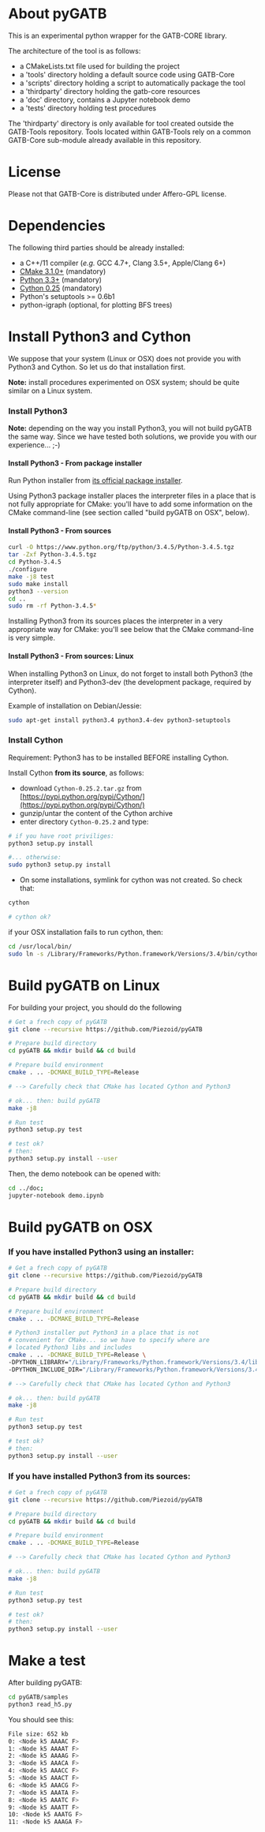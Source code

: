 # About pyGATB

This is an experimental python wrapper for the GATB-CORE library.

The architecture of the tool is as follows:

* a CMakeLists.txt file used for building the project
* a 'tools' directory holding a default source code using GATB-Core
* a 'scripts' directory holding a script to automatically package the tool
* a 'thirdparty' directory holding the gatb-core resources
* a 'doc' directory, contains a Jupyter notebook demo
* a 'tests' directory holding test procedures
    
The 'thirdparty' directory is only available for tool created outside the GATB-Tools repository.
Tools located within GATB-Tools rely on a common GATB-Core sub-module already available in this repository.

# License

Please not that GATB-Core is distributed under Affero-GPL license.

# Dependencies

The following third parties should be already installed:

* a C++/11 compiler (*e.g.* GCC 4.7+, Clang 3.5+, Apple/Clang 6+)
* [CMake 3.1.0+](http://cmake.org/download) (mandatory)
* [Python 3.3+](https://www.python.org/ftp/python/3.4.5/Python-3.4.5.tgz) (mandatory)
* [Cython 0.25](https://pypi.python.org/pypi/Cython/) (mandatory)
* Python's setuptools >= 0.6b1
* python-igraph (optional, for plotting BFS trees)

# Install Python3 and Cython

We suppose that your system (Linux or OSX) does not provide you with Python3 and Cython. So let us do that installation first.

**Note:** install procedures experimented on OSX system; should be quite similar on a Linux system.

### Install Python3

**Note:** depending on the way you install Python3, you will not build pyGATB the same way. Since we have tested both solutions, we provide you with our experience... ;-)

#### Install Python3 - From package installer 

Run Python installer from [its official package installer](https://www.python.org/ftp/python/3.4.4/python-3.4.4-macosx10.6.pkg).

Using Python3 package installer places the interpreter files in a place that is not fully appropriate for CMake: you'll have to add some information on the CMake command-line (see section called "build pyGATB on OSX", below).

#### Install Python3 - From sources

```bash 
curl -O https://www.python.org/ftp/python/3.4.5/Python-3.4.5.tgz
tar -Zxf Python-3.4.5.tgz
cd Python-3.4.5
./configure
make -j8 test
sudo make install
python3 --version
cd ..
sudo rm -rf Python-3.4.5*
```

Installing Python3 from its sources places the interpreter in a very appropriate way for CMake: you'll see below that the CMake command-line is very simple.

#### Install Python3 - From sources: Linux

When installing Python3 on Linux, do not forget to install both Python3 (the interpreter itself) and Python3-dev (the development package, required by Cython).

Example of installation on Debian/Jessie:

```bash 
sudo apt-get install python3.4 python3.4-dev python3-setuptools
```

### Install Cython

Requirement: Python3 has to be installed BEFORE installing Cython.

Install Cython **from its source**, as follows:

* download ```Cython-0.25.2.tar.gz``` from [https://pypi.python.org/pypi/Cython/](https://pypi.python.org/pypi/Cython/)
* gunzip/untar the content of the Cython archive
* enter directory ```Cython-0.25.2``` and type: 

```bash
# if you have root priviliges:
python3 setup.py install

#... otherwise:
sudo python3 setup.py install
```
* On some installations, symlink for cython was not created. So check that:

```bash
cython

# cython ok?
```

if your OSX installation fails to run cython, then:

```bash
cd /usr/local/bin/
sudo ln -s /Library/Frameworks/Python.framework/Versions/3.4/bin/cython cython
```

# Build pyGATB on Linux

For building your project, you should do the following
   
```bash 
# Get a frech copy of pyGATB
git clone --recursive https://github.com/Piezoid/pyGATB

# Prepare build directory
cd pyGATB && mkdir build && cd build

# Prepare build environment
cmake . .. -DCMAKE_BUILD_TYPE=Release

# --> Carefully check that CMake has located Cython and Python3

# ok... then: build pyGATB
make -j8

# Run test
python3 setup.py test

# test ok?
# then:
python3 setup.py install --user
```

Then, the demo notebook can be opened with:
```bash
cd ../doc; 
jupyter-notebook demo.ipynb
```

# Build pyGATB on OSX

### If you have installed Python3 using an installer:

```bash 
# Get a frech copy of pyGATB
git clone --recursive https://github.com/Piezoid/pyGATB

# Prepare build directory
cd pyGATB && mkdir build && cd build

# Prepare build environment
cmake . .. -DCMAKE_BUILD_TYPE=Release

# Python3 installer put Python3 in a place that is not 
# convenient for CMake... so we have to specify where are
# located Python3 libs and includes
cmake . .. -DCMAKE_BUILD_TYPE=Release \
-DPYTHON_LIBRARY="/Library/Frameworks/Python.framework/Versions/3.4/lib/libpython3.4.dylib" \
-DPYTHON_INCLUDE_DIR="/Library/Frameworks/Python.framework/Versions/3.4/include/python3.4m"

# --> Carefully check that CMake has located Cython and Python3

# ok... then: build pyGATB
make -j8

# Run test
python3 setup.py test

# test ok?
# then:
python3 setup.py install --user
```

### If you have installed Python3 from its sources:

```bash 
# Get a frech copy of pyGATB
git clone --recursive https://github.com/Piezoid/pyGATB

# Prepare build directory
cd pyGATB && mkdir build && cd build

# Prepare build environment
cmake . .. -DCMAKE_BUILD_TYPE=Release

# --> Carefully check that CMake has located Cython and Python3

# ok... then: build pyGATB
make -j8

# Run test
python3 setup.py test

# test ok?
# then:
python3 setup.py install --user
```

# Make a test

After building pyGATB:

```bash 
cd pyGATB/samples
python3 read_h5.py
```

You should see this:

```bash 
File size: 652 kb
0: <Node k5 AAAAC F>
1: <Node k5 AAAAT F>
2: <Node k5 AAAAG F>
3: <Node k5 AAACA F>
4: <Node k5 AAACC F>
5: <Node k5 AAACT F>
6: <Node k5 AAACG F>
7: <Node k5 AAATA F>
8: <Node k5 AAATC F>
9: <Node k5 AAATT F>
10: <Node k5 AAATG F>
11: <Node k5 AAAGA F>
```


